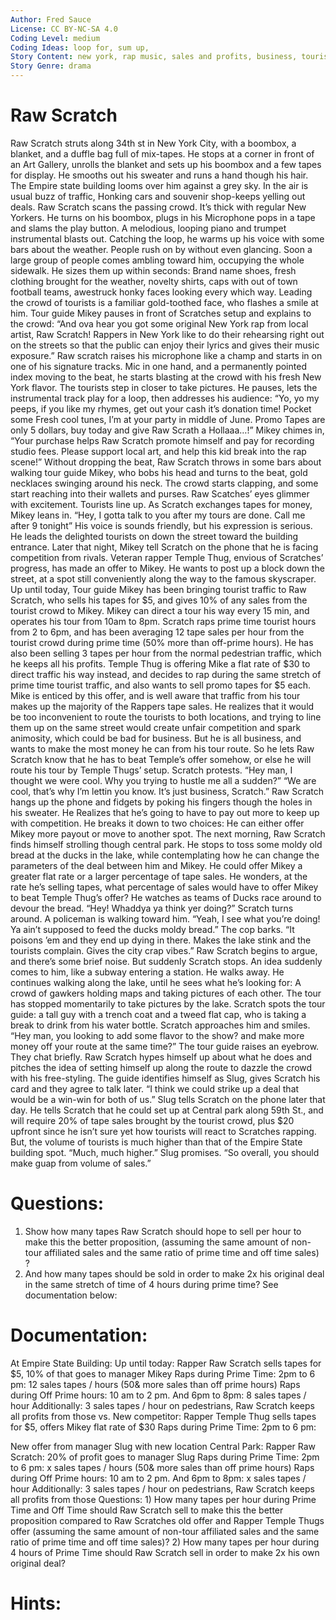 ```yaml
---
Author: Fred Sauce
License: CC BY-NC-SA 4.0
Coding Level: medium
Coding Ideas: loop for, sum up,
Story Content: new york, rap music, sales and profits, business, tourists
Story Genre: drama
---
```


# Raw Scratch

Raw Scratch struts along 34th st in New York City, with a boombox, a blanket, and a duffle bag full of mix-tapes.  He stops at a corner in front of an Art Gallery, unrolls the blanket and sets up his boombox and a few tapes for display. He smooths out his sweater and runs a hand though his hair.
The Empire state building looms over him against a grey sky. In the air is usual buzz of traffic, Honking cars and souvenir shop-keeps yelling out deals.
Raw Scratch scans the passing crowd. It’s thick with regular New Yorkers. He turns on his boombox, plugs in his Microphone pops in a tape and slams the play button. A melodious, looping piano and trumpet instrumental blasts out. Catching the loop, he warms up his voice with some bars about the weather.
People rush on by without even glancing.
Soon a large group of people comes ambling toward him, occupying the whole sidewalk. He sizes them up within seconds: Brand name shoes, fresh clothing brought for the weather, novelty shirts, caps with out of town football teams, awestruck honky faces looking every which way.
Leading the crowd of tourists is a familiar gold-toothed face, who flashes a smile at him.
Tour guide Mikey pauses in front of Scratches setup and explains to the crowd: “And ova hear you got some original New York rap from local artist, Raw Scratch! Rappers in New York like to do their rehearsing right out on the streets so that the public can enjoy their lyrics and gives their music exposure.”
Raw scratch raises his microphone like a champ and starts in on one of his signature tracks. Mic in one hand, and a permanently pointed index moving to the beat, he starts blasting at the crowd with his fresh New York flavor. The tourists step in closer to take pictures.
He pauses, lets the instrumental track play for a loop, then addresses his audience:
“Yo, yo my peeps, if you like my rhymes, get out your cash it’s donation time! Pocket some Fresh cool tunes, I’m at your party in middle of June. Promo Tapes are only 5 dollars, buy today and give Raw Scrath a Hollaaa…!”
Mikey chimes in, “Your purchase helps Raw Scratch promote himself and pay for recording studio fees. Please support local art, and help this kid break into the rap scene!”
Without dropping the beat, Raw Scratch throws in some bars about walking tour guide Mikey, who bobs his head and turns to the beat, gold necklaces swinging around his neck. The crowd starts clapping, and some start reaching into their wallets and purses.
Raw Scatches’ eyes glimmer with excitement. Tourists line up. As Scratch exchanges tapes for money, Mikey leans in. “Hey, I gotta talk to you after my tours are done. Call me after 9 tonight” His voice is sounds friendly, but his expression is serious. He leads the delighted tourists on down the street toward the building entrance.
Later that night, Mikey tell Scratch on the phone that he is facing competition from rivals. Veteran rapper Temple Thug, envious of Scratches’ progress, has made an offer to Mikey. He wants to post up a block down the street, at a spot still conveniently along the way to the famous skyscraper.
Up until today, Tour guide Mikey has been bringing tourist traffic to Raw Scratch, who sells his tapes for $5, and gives 10% of any sales from the tourist crowd to Mikey. Mikey can direct a tour his way every 15 min, and operates his tour from 10am to 8pm. Scratch raps prime time tourist hours from 2 to 6pm, and has been averaging 12 tape sales per hour from the tourist crowd during prime time (50% more than off-prime hours). He has also been selling 3 tapes per hour from the normal pedestrian traffic, which he keeps all his profits.
Temple Thug is offering Mike a flat rate of $30 to direct traffic his way instead, and decides to rap during the same stretch of prime time tourist traffic, and also wants to sell promo tapes for $5 each.
Mike is enticed by this offer, and is well aware that traffic from his tour makes up the majority of the Rappers tape sales. He realizes that it would be too inconvenient to route the tourists to both locations, and trying to line them up on the same street would create unfair competition and spark animosity, which could be bad for business. But he is all business, and wants to make the most money he can from his tour route.
So he lets Raw Scratch know that he has to beat Temple’s offer somehow, or else he will route his tour by Temple Thugs’ setup.
Scratch protests. “Hey man, I thought we were cool. Why you trying to hustle me all a sudden?”
“We are cool, that’s why I’m lettin you know. It’s just business, Scratch.”
Raw Scratch hangs up the phone and fidgets by poking his fingers though the holes in his sweater. He Realizes that he’s going to have to pay out more to keep up with competition. He breaks it down to two choices: He can either offer Mikey more payout or move to another spot.
The next morning, Raw Scratch finds himself strolling though central park. He stops to toss some moldy old bread at the ducks in the lake, while contemplating how he can change the parameters of the deal between him and Mikey. He could offer Mikey a greater flat rate or a larger percentage of tape sales. He wonders, at the rate he’s selling tapes, what percentage of sales would have to offer Mikey to beat Temple Thug’s offer?
He watches as teams of Ducks race around to devour the bread.
“Hey! Whaddya ya think yer doing?”
Scratch turns around. A policeman is walking toward him.
“Yeah, I see what you’re doing! Ya ain’t supposed to feed the ducks moldy bread.” The cop barks. “It poisons ’em and they end up dying in there. Makes the lake stink and the tourists complain. Gives the city crap vibes.”
Raw Scratch begins to argue, and there’s some brief noise. But suddenly Scratch stops. An idea suddenly comes to him, like a subway entering a station. He walks away.
He continues walking along the lake, until he sees what he’s looking for: A crowd of gawkers holding maps and taking pictures of each other.
The tour has stopped momentarily to take pictures by the lake. Scratch spots the tour guide: a tall guy with a trench coat and a tweed flat cap, who is taking a break to drink from his water bottle. Scratch approaches him and smiles. “Hey man, you looking to add some flavor to the show? and make more money off your route at the same time?” The tour guide raises an eyebrow.
They chat briefly. Raw Scratch hypes himself up about what he does and pitches the idea of setting himself up along the route to dazzle the crowd with his free-styling. The guide identifies himself as Slug, gives Scratch his card and they agree to talk later.
“I think we could strike up a deal that would be a win-win for both of us.” Slug tells Scratch on the phone later that day.
He tells Scratch that he could set up at Central park along 59th St., and will require 20% of tape sales brought by the tourist crowd, plus $20 upfront since he isn’t sure yet how tourists will react to Scratches rapping. But, the volume of tourists is much higher than that of the Empire State building spot. “Much, much higher.” Slug promises. “So overall, you should make guap from volume of sales.”

# Questions:
1) Show how many tapes Raw Scratch should hope to sell per hour to make this the better proposition, (assuming the same amount of non-tour affiliated sales and the same ratio of prime time and off time sales) ?
2) And how many tapes should be sold in order to make 2x his original deal in the same stretch of time of 4 hours during prime time? See documentation below:

# Documentation: 

At Empire State Building:
Up until today: Rapper Raw Scratch sells tapes for $5, 10% of that goes to manager Mikey
Raps during Prime Time: 2pm to 6 pm: 12 sales tapes / hours (50& more sales than off prime hours)
Raps during Off Prime hours: 10 am to 2 pm. And 6pm to 8pm: 8 sales tapes / hour
Additionally: 3 sales tapes / hour on pedestrians, Raw Scratch keeps all profits from those
vs.
New competitor: Rapper Temple Thug sells tapes for $5, offers Mikey flat rate of $30
Raps during Prime Time: 2pm to 6 pm:

New offer from manager Slug with new location Central Park:
Rapper Raw Scratch: 20% of profit goes to manager Slug
Raps during Prime Time: 2pm to 6 pm: x sales tapes / hours (50& more sales than off prime hours) 
Raps during Off Prime hours: 10 am to 2 pm. And 6pm to 8pm: x sales tapes / hour
Additionally: 3 sales tapes / hour on pedestrians, Raw Scratch keeps all profits from those
Questions: 1) How many tapes per hour during Prime Time and Off Time should Raw Scratch sell 
to make this the better proposition compared to Raw Scratches old offer and Rapper Temple Thugs offer
(assuming the same amount of non-tour affiliated sales and the same ratio of prime time and off time sales)? 
2) How many tapes per hour during 4 hours of Prime Time should Raw Scratch sell 
in order to make 2x his own original deal?

# Hints:

